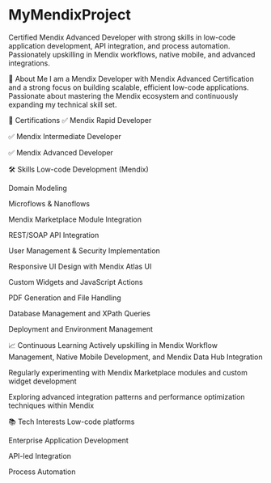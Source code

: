 # MyMendixProject
Certified Mendix Advanced Developer with strong skills in low-code application development, API integration, and process automation. Passionately upskilling in Mendix workflows, native mobile, and advanced integrations. 


👋 About Me
I am a Mendix Developer with Mendix Advanced Certification and a strong focus on building scalable, efficient low-code applications. Passionate about mastering the Mendix ecosystem and continuously expanding my technical skill set.

📜 Certifications
✅ Mendix Rapid Developer

✅ Mendix Intermediate Developer

✅ Mendix Advanced Developer

🛠️ Skills
Low-code Development (Mendix)

Domain Modeling

Microflows & Nanoflows

Mendix Marketplace Module Integration

REST/SOAP API Integration

User Management & Security Implementation

Responsive UI Design with Mendix Atlas UI

Custom Widgets and JavaScript Actions

PDF Generation and File Handling

Database Management and XPath Queries

Deployment and Environment Management

📈 Continuous Learning
Actively upskilling in Mendix Workflow Management, Native Mobile Development, and Mendix Data Hub Integration

Regularly experimenting with Mendix Marketplace modules and custom widget development

Exploring advanced integration patterns and performance optimization techniques within Mendix

📚 Tech Interests
Low-code platforms

Enterprise Application Development

API-led Integration

Process Automation
